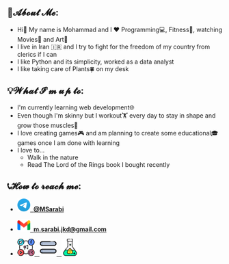 ## 🤵𝓐𝓫𝓸𝓾𝓽 𝓜𝓮:
- Hi👋 My name is Mohammad and I ❤️ Programming💻, Fitness🏃, watching Movies🎥 and Art🎨
- I live in Iran 🇮🇷 and I try to fight for the freedom of my country from clerics if I can
- I like Python and its simplicity, worked as a data analyst
- I like taking care of Plants🍀 on my desk

## 💡𝓦𝓱𝓪𝓽 𝓘'𝓶 𝓾𝓹 𝓽𝓸:
- I'm currently learning web development🌐
- Even though I'm skinny but I workout🏋️ every day to stay in shape and grow those muscles💪
- I love creating games🎮 and am planning to create some educational🎓 games once I am done with learning
- I love to...
  - Walk in the nature
  - Read The Lord of the Rings book I bought recently

## 📞𝓗𝓸𝔀 𝓽𝓸 𝓻𝓮𝓪𝓬𝓱 𝓶𝓮:
- [<img src="https://raw.githubusercontent.com/m-sarabi/m-sarabi/main/Media/telegram.png" width="30em">&nbsp;&nbsp;<b>@MSarabi</b>](https://t.me/MSarabi)
- [<img src="https://raw.githubusercontent.com/m-sarabi/m-sarabi/main/Media/gmail.png" width="30em">&nbsp;&nbsp;<b>m.sarabi.jkd@gmail.com</b>](mailto:m.sarabi.jkd@gmail.com)

- [<img src="https://raw.githubusercontent.com/m-sarabi/m-sarabi/main/Media/social-media.png" width="40em">&nbsp;&nbsp;&nbsp;<img src="https://raw.githubusercontent.com/m-sarabi/m-sarabi/main/Media/equal.png" width="40em">&nbsp;&nbsp;&nbsp;<img src="https://raw.githubusercontent.com/m-sarabi/m-sarabi/main/Media/flask.png" width="40em">](https://www.youtube.com/watch?v=bCeWncuIfoc)
